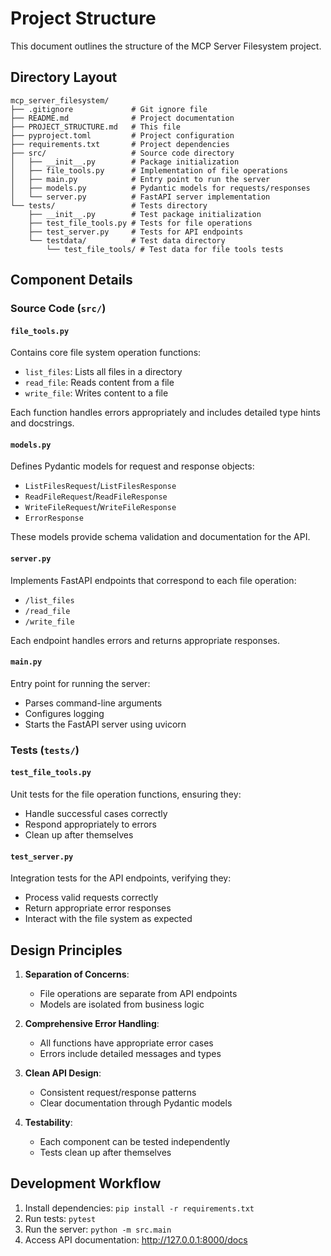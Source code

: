 # Project Structure

This document outlines the structure of the MCP Server Filesystem project.

## Directory Layout

```
mcp_server_filesystem/
├── .gitignore             # Git ignore file
├── README.md              # Project documentation
├── PROJECT_STRUCTURE.md   # This file
├── pyproject.toml         # Project configuration
├── requirements.txt       # Project dependencies
├── src/                   # Source code directory
│   ├── __init__.py        # Package initialization
│   ├── file_tools.py      # Implementation of file operations
│   ├── main.py            # Entry point to run the server
│   ├── models.py          # Pydantic models for requests/responses
│   └── server.py          # FastAPI server implementation
└── tests/                 # Tests directory
    ├── __init__.py        # Test package initialization
    ├── test_file_tools.py # Tests for file operations
    ├── test_server.py     # Tests for API endpoints
    └── testdata/          # Test data directory
        └── test_file_tools/ # Test data for file tools tests
```

## Component Details

### Source Code (`src/`)

#### `file_tools.py`

Contains core file system operation functions:

- `list_files`: Lists all files in a directory
- `read_file`: Reads content from a file
- `write_file`: Writes content to a file

Each function handles errors appropriately and includes detailed type hints and docstrings.

#### `models.py`

Defines Pydantic models for request and response objects:

- `ListFilesRequest`/`ListFilesResponse`
- `ReadFileRequest`/`ReadFileResponse`
- `WriteFileRequest`/`WriteFileResponse`
- `ErrorResponse`

These models provide schema validation and documentation for the API.

#### `server.py`

Implements FastAPI endpoints that correspond to each file operation:

- `/list_files`
- `/read_file`
- `/write_file`

Each endpoint handles errors and returns appropriate responses.

#### `main.py`

Entry point for running the server:

- Parses command-line arguments
- Configures logging
- Starts the FastAPI server using uvicorn

### Tests (`tests/`)

#### `test_file_tools.py`

Unit tests for the file operation functions, ensuring they:

- Handle successful cases correctly
- Respond appropriately to errors
- Clean up after themselves

#### `test_server.py`

Integration tests for the API endpoints, verifying they:

- Process valid requests correctly
- Return appropriate error responses
- Interact with the file system as expected

## Design Principles

1. **Separation of Concerns**:
   - File operations are separate from API endpoints
   - Models are isolated from business logic

2. **Comprehensive Error Handling**:
   - All functions have appropriate error cases
   - Errors include detailed messages and types

3. **Clean API Design**:
   - Consistent request/response patterns
   - Clear documentation through Pydantic models

4. **Testability**:
   - Each component can be tested independently
   - Tests clean up after themselves

## Development Workflow

1. Install dependencies: `pip install -r requirements.txt`
2. Run tests: `pytest`
3. Run the server: `python -m src.main`
4. Access API documentation: http://127.0.0.1:8000/docs
